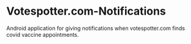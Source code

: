 # Votespotter.com-Notifications
Android application for giving notifications when votespotter.com finds covid vaccine appointments.
